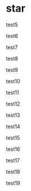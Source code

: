 # star

test5

test6

test7

test8

test9

test10

test11

test12

test13

test14

test15

test16

test17

test18

test19


